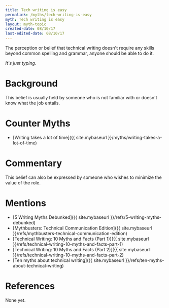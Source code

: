 ```yaml
---
title: Tech writing is easy
permalink: /myths/tech-writing-is-easy
myth: Tech writing is easy
layout: myth-topic
created-date: 08/10/17
last-edited-date: 08/10/17
---
```


The perception or belief that technical writing doesn't require any skills beyond common spelling and grammar, anyone should be able to do it. 

_It's just typing._

# Background

This belief is usually held by someone who is not familiar with or doesn't know what the job entails.

# Counter Myths

* [Writing takes a lot of time]({{ site.mybaseurl }}/myths/writing-takes-a-lot-of-time)

# Commentary

This belief can also be expressed by someone who wishes to minimize the value of the role.

# Mentions

* [5 Writing Myths Debunked]({{ site.mybaseurl }}/refs/5-writing-myths-debunked)
* [Mythbusters: Technical Communication Edition]({{ site.mybaseurl }}/refs/mythbusters-technical-communication-edition)				
* [Technical Writing: 10 Myths and Facts (Part 1)]({{ site.mybaseurl }}/refs/technical-writing-10-myths-and-facts-part-1)	
* [Technical Writing: 10 Myths and Facts (Part 2)]({{ site.mybaseurl }}/refs/technical-writing-10-myths-and-facts-part-2)	
* [Ten myths about technical writing]({{ site.mybaseurl }}/refs/ten-myths-about-technical-writing)

# References

None yet.
